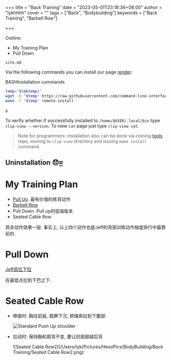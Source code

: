 +++
title = "Back Training"
date = "2023-05-01T23:18:36+08:00"
author = "lykhhhh"
cover = ""
tags = ["Back", "Bodybuilding"]
keywords = ["Back Training", "Barbell Row"]

+++

Outline:

* My Training Plan
* Pull Down

<!--more-->

`site.md`



Via the following commands you can install our page [render](https://github.com/command-line-interface-pages/v2-tooling/tree/main/clip-view):

BASHInstallation commands

```bash
temp="$(mktemp)"
wget -O "$temp" https://raw.githubusercontent.com/command-line-interface-pages/v2-tooling/main/clip-view/makefile
make -f "$temp" remote-install
```

s

To verify whether if successfully installed to `/home/$USER/.local/bin` type `clip-view --version`. To view `cat` page just type `clip-view cat`.

> Note for programmers: installation also can be done via cloning [tools](https://github.com/command-line-interface-pages/v2-tooling) repo, moving to `clip-view` directory and issuing `make install` command.



## Uninstallation 😞[⌗](http://localhost:60616/site.github.io/about/#uninstallation-)



# My Training Plan

* [Pull Up](https://lyk-love.cn/2023/04/23/Pull-Up). 最有价值的练背动作
* [Barbell Row](https://lyk-love.cn/2023/04/23/Barbell-Row/)
* Pull Down. Pull up的低端版本.
* Seated Cable Row

其余动作效果一般. 事实上, 以上四个动作也是Jeff的背部训练动作梯度排行中最靠前的.

# Pull Down

[Jeff高位下拉](https://www.bilibili.com/video/BV1k441117Sr/?share_source=copy_web&vd_source=9bb7bae2f9b5b41ed3bf1d8b955097d4)



在最低点拉到下巴之下.

# Seated Cable Row

* 伸直时: 胸往前挺, 肩胛下沉, 把绳索拉到下腹部:

  ![Standard Push Up shoulder](https://seec2-lyk.oss-cn-shanghai.aliyuncs.com/Hexo/Bodybuilding/Push%20Up/Standard%20Push%20Up%20shoulder.png)

* 拉动时: 保持胸和肩背不变, 要让肘部超越后背

  ![Seated Cable Row2](/Users/lyk/Pictures/HexoPics/BodyBuilding/Back Training/Seated Cable Row2.png)
  
  
